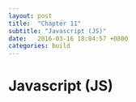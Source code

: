 ```yaml
---
layout: post
title:  "Chapter 11"
subtitle: "Javascript (JS)"
date:   2016-03-16 18:04:57 +0800
categories: build
---
```

# Javascript (JS)
